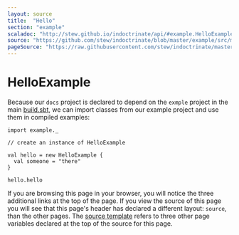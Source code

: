 ```yaml
---
layout: source
title:  "Hello"
section: "example"
scaladoc: "http://stew.github.io/indoctrinate/api/#example.HelloExample"
source: "https://github.com/stew/indoctrinate/blob/master/example/src/main/scala/Example.scala"
pageSource: "https://raw.githubusercontent.com/stew/indoctrinate/master/docs/src/main/tut/example.md"
---
```

# HelloExample

Because our `docs` project is declared to depend on the `exmple`
project in the main
[build.sbt](https://github.com/stew/indoctrinate/blob/master/build.sbt),
we can import classes from our example project and use them in
compiled examples:

```tut
import example._

// create an instance of HelloExample

val hello = new HelloExample {
  val someone = "there"
}

hello.hello
```

If you are browsing this page in your browser, you will notice the
three additional links at the top of the page. If you view the source
of this page you will see that this page's header has declared a
different layout: `source`, than the other pages. The
[source template](https://github.com/stew/indoctrinate/blob/master/docs/src/site/_layouts/source.html)
refers to three other page variables declared at the top of the source
for this page.
